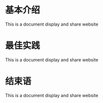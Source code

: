 # 基本介绍
This is a document display and share website 

# 最佳实践
This is a document display and share website 

# 结束语
This is a document display and share website 